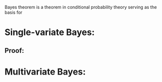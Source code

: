 Bayes theorem is a theorem in conditional probability theory serving as the basis for 
# Single-variate Bayes:
	
## Proof:

# Multivariate Bayes:
